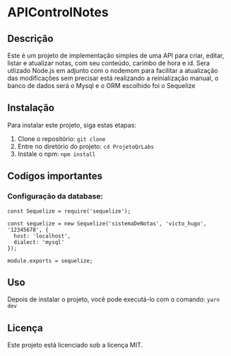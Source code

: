 # APIControlNotes

## Descrição

Este é um projeto de implementação simples de uma API para criar, editar, listar e atualizar notas, com seu conteúdo, carimbo de hora e id.
Sera utlizado Node.js em adjunto com o nodemom para facilitar a atualização das modificações sem precisar está realizando a reinialização manual, o banco de dados será o Mysql e o ORM escolhido foi o Sequelize

## Instalação

Para instalar este projeto, siga estas etapas:

1. Clone o repositório: `git clone `
2. Entre no diretório do projeto: `cd ProjetoQrLabs`
3. Instale o npm: `npm install`

## Codigos importantes

### Configuração da database:

```
const Sequelize = require('sequelize');

const sequelize = new Sequelize('sistemaDeNotas', 'victo_hugo', '12345678', {
  host: 'localhost',
  dialect: 'mysql'
});

module.exports = sequelize;

```
## Uso

Depois de instalar o projeto, você pode executá-lo com o comando: `yarn dev`



## Licença

Este projeto está licenciado sob a licença MIT.
